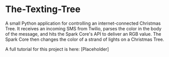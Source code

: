 The-Texting-Tree
================

A small Python application for controlling an internet-connected Christmas Tree. It receives an incoming SMS from Twilio, parses the color in the body of the message, and hits the Spark Core's API to deliver an RGB value. The Spark Core then changes the color of a strand of lights on a Christmas Tree.

A full tutorial for this project is here: [Placeholder]
